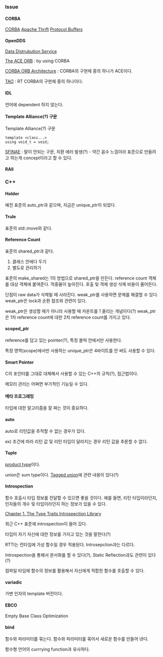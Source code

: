 ### Issue

#### CORBA

[CORBA](https://ko.wikipedia.org/wiki/코바)
[Apache Thrift](https://thrift.apache.org)
[Protocol Buffers
](https://developers.google.com/protocol-buffers/)

#### OpenDDS

[Data Distrubution Service](http://opendds.org)

[The ACE ORB](http://www.theaceorb.com) : by using CORBA

[CORBA ORB Architecture](http://www.cs.wustl.edu/~schmidt/corba-overview.html) : CORBA의 구현체 중의 하나가 ACE이다. 

[TAO](http://www.cs.wustl.edu/~schmidt/TAO.html) : RT CORBA의 구현체 중의 하나이다. 

#### IDL

언어에 dependent 하지 않는다.

#### Template Alliance(?) 구문

Template Alliance(?) 구문

```
template <class...>
using void_t = void;
```

[SFINAE](http://en.cppreference.com/w/cpp/language/sfinae) : 말이 안되는 구문, 치환 에러 발생(?) - 약간 꼼수 느낌이라 표준으로 만들려고 하는게 concept이라고 할 수 있다. 

#### RAII

### C++

#### Holder

예전 표준의 auto_ptr과 같으며, 지금은 unique_ptr이 되었다.

#### Trule

표준의 std::move와 같다.

#### Reference Count

표준의 shared_ptr과 같다.

1. 클래스 안에다 두기
2. 별도로 관리하기

표준의 make_shared는 1의 방법으로 shared_ptr을 만든다. reference count 객체를 대상 객체에 붙여준다. 적중율이 높아진다. 호출 및 객체 생성 삭제 비용이 줄어든다.  

단점이 raw data가 삭제될 때 사라진다. weak_ptr를 사용하면 문제를 해결할 수 있다. weak_ptr은 lock과 순환 참조와 관련이 있다. 

weak_ptr은 생성할 때가 아니라 사용할 때 카운트를 1 올리는 개념이다(?) weak_ptr은 1차 reference count에 대한 2차 reference count를 가지고 있다.

#### scoped_ptr

reference를 담고 있는 pointer(?), 특정 블럭 안에서만 사용한다.

특정 영역(scope)에서만 사용하는 unique_ptr은 4바이트를 안 써도 사용할 수 있다.

#### Smart Pointer

C의 포인터를 그대로 대체해서 사용할 수 있는 C++의 규칙(?), 접근법이다.

메모리 관리는 어쩌면 부가적인 기능일 수 있다. 

#### 메타 프로그래밍

타입에 대한 알고리즘을 잘 짜는 것이 중요하다.

#### auto

auto로 리턴값을 추적할 수 없는 경우가 있다. 

ex) 조건에 따라 리턴 값 및 리턴 타입이 달라지는 경우 리턴 값을 추론할 수 없다.

#### Tuple

[product type](https://en.wikipedia.org/wiki/Product_type)이다. 

union은 sum type이다. [Tagged union](https://en.wikipedia.org/wiki/Tagged_union)에 관련 내용이 있다(?)

#### Introspection

함수 호출시 타입 정보를 전달할 수 있으면 좋을 것이다. 예를 들면, 리턴 타입이라던지, 인자들의 개수 및 타입이라던지 하는 정보가 있을 수 있다.

[Chapter 1. The Type Traits Introspection Library](http://www.boost.org/doc/libs/1_59_0/libs/tti/doc/html/index.html)

최근 C++ 표준에 introspection이 들어 갔다.

타입이 자기 자신에 대한 정보를 가지고 있는 것을 말한다(?)

RTTI는 런타임에 가상 함수일 경우 적용된다. Introsepction과는 다르다. 

Introspection을 통해서 문서화를 할 수 있다(?), Static Reflection과도 관련이 있다(?)

컴파일 타임에 함수의 정보를 활용해서 자신에게 적합한 함수를 호출할 수 있다.

#### variadic

가변 인자의 template 버전이다. 

#### EBCO

Empty Base Class Optimization

#### bind

함수와 파라미터를 묶는다. 함수와 파라미터를 묶어서 새로운 함수를 만들어 낸다. 

함수형 언어의 currrying function과 유사하다.







